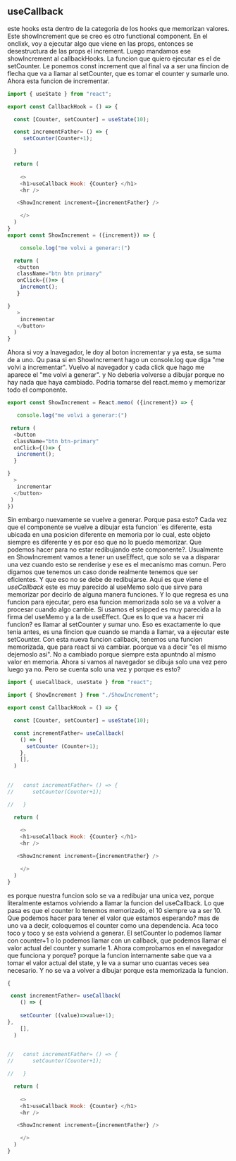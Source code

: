 ## useCallback

este hooks esta dentro de la categoria de los hooks que memorizan valores. 
Este showIncrement que se creo es otro functional component. En el onclixk, voy a ejecutar algo que viene en las props, entonces se desestructura de las props el increment.
Luego mandamos ese showIncrement al callbackHooks. La funcion que quiero ejecutar es el de setCounter. Le ponemos const increment que al final va a ser una fincion de flecha que va a llamar al setCounter, que es tomar el counter y sumarle uno. Ahora esta funcion de incrementar.
```js
import { useState } from "react";

export const CallbackHook = () => {

  const [Counter, setCounter] = useState(10);

  const incrementFather= () => {
     setCounter(Counter+1);

  }

  return (
   
    <>
    <h1>useCallback Hook: {Counter} </h1>
    <hr />

   <ShowIncrement increment={incrementFather} />

    </>
  )
}
export const ShowIncrement = ({increment}) => {

    console.log("me volvi a generar:(")

  return (
   <button
   className="btn btn primary"
   onClick={()=> {
    increment();
   }

}
   >
    incrementar
   </button>
  )
}


```
Ahora si voy a lnavegador, le doy al boton incrementar y ya esta, se suma de a uno. Qu pasa si en ShowIncrement hago un console.log que diga "me volvi a incrementar". Vuelvo al navegador y cada click que hago me aparece el "me volvi a generar". y No deberia volverse a dibujar porque no hay nada que haya cambiado.
 Podria tomarse del react.memo y memorizar todo el componente.
 ```js
export const ShowIncrement = React.memo( ({increment}) => {

    console.log("me volvi a generar:(")

  return (
   <button
   className="btn btn-primary"
   onClick={()=> {
    increment();
   }

}
   >
    incrementar
   </button>
  )
})

 ```
Sin embargo nuevamente se vuelve a generar. Porque pasa esto? Cada vez que el componente se vuelve a dibujar esta funcion``es diferente, esta ubicada en una posicion diferente en memoria por lo cual, este objeto siempre es diferente y es por eso que no lo puedo memorizar. 
Que podemos hacer para no estar redibujando este componente?. Usualmente en ShowIncrement vamos a tener un useEffect, que solo se va a disparar una vez cuando esto se renderise y ese es el mecanismo mas comun. Pero digamos que tenemos un caso donde realmente tenemos que ser eficientes. Y que eso no se debe de redibujarse. Aqui es que viene el *useCallback* este es muy parecido al useMemo solo que sirve para memorizar por decirlo de alguna manera funciones. Y lo que regresa es una funcion para ejecutar, pero esa funcion memorizada solo se va a volver a procesar cuando algo cambie. Si usamos el snipped es muy parecida a la firma del useMemo y a la de useEffect. Que es lo que va a hacer mi funcion? es llamar al setCounter y sumar uno. Eso es exactamente lo que tenia antes, es una fincion que cuando se manda a llamar, va a ejecutar este setCounter. 
Con esta nueva funcion callback, tenemos una funcion memorizada, que para react si va cambiar. poorque va a decir "es el mismo dejemoslo asi". No a cambiado porque siempre esta apuntndo al mismo valor en memoria. Ahora si vamos al navegador se dibuja solo una vez pero luego ya no. Pero se cuenta solo una vez y porque es esto?

```js
import { useCallback, useState } from "react";

import { ShowIncrement } from "./ShowIncrement";

export const CallbackHook = () => {

  const [Counter, setCounter] = useState(10);

  const incrementFather= useCallback(
    () => {
      setCounter (Counter+1);
    },
    [],
  )
  

//   const incrementFather= () => {
//      setCounter(Counter+1);

//   }

  return (
   
    <>
    <h1>useCallback Hook: {Counter} </h1>
    <hr />

   <ShowIncrement increment={incrementFather} />

    </>
  )
}

```
 es porque nuestra funcion solo se va a redibujar una unica vez, porque literalmente estamos volviendo a llamar la funcion del useCallback. Lo que pasa es que el counter lo tenemos memorizado, el 10 siempre va a ser 10. 
Que podemos hacer para tener el valor que estamos esperando? mas de uno va a decir, coloquemos el counter como una dependencia. Aca toco toco y toco y se esta volviend a generar. 
El setCounter lo podemos llamar con counter+1 o lo podemos llamar con un callback, que podemos llamar el valor actual del counter y sumarle 1. Ahora comprobamos en el navegador que funciona y porque? porque la funcion internamente sabe que va a tomar el valor actual del state, y le va a sumar uno cuantas veces sea necesario. Y no se va a volver a dibujar porque esta memorizada la funcion. 

```js
{ 

 const incrementFather= useCallback(
    () => {
   
    setCounter ((value)=>value+1);
},
    [],
  )
  

//   const incrementFather= () => {
//      setCounter(Counter+1);

//   }

  return (
   
    <>
    <h1>useCallback Hook: {Counter} </h1>
    <hr />

   <ShowIncrement increment={incrementFather} />

    </>
  )
}



```